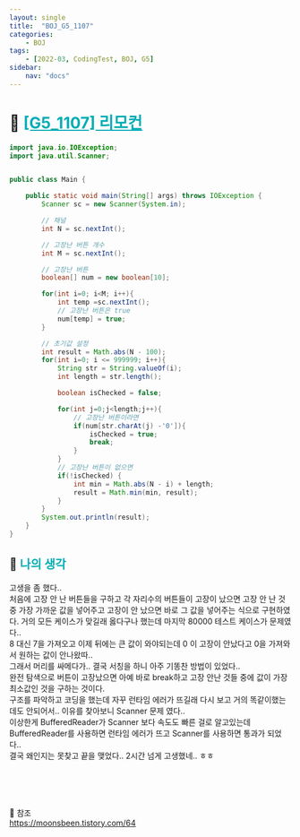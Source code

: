 ```yaml
---
layout: single
title:  "BOJ_G5_1107"
categories: 
    - BOJ
tags: 
    - [2022-03, CodingTest, BOJ, G5]
sidebar:
    nav: "docs"
---
```


# 📁 <b><a style="color:#00adb5" href="https://www.acmicpc.net/problem/1107" target=_blank>[G5_1107] 리모컨</a></b>

```java
import java.io.IOException;
import java.util.Scanner;


public class Main {

    public static void main(String[] args) throws IOException {
        Scanner sc = new Scanner(System.in);

        // 채널
        int N = sc.nextInt();

        // 고장난 버튼 개수
        int M = sc.nextInt();

        // 고장난 버튼
        boolean[] num = new boolean[10];

        for(int i=0; i<M; i++){
            int temp =sc.nextInt();
            // 고장난 버튼은 true
            num[temp] = true;
        }

        // 초기값 설정
        int result = Math.abs(N - 100);
        for(int i=0; i <= 999999; i++){
            String str = String.valueOf(i);
            int length = str.length();

            boolean isChecked = false;

            for(int j=0;j<length;j++){
                // 고장난 버튼이라면
                if(num[str.charAt(j) -'0']){
                    isChecked = true;
                    break;
                }
            }
            // 고장난 버튼이 없으면
            if(!isChecked) {
                int min = Math.abs(N - i) + length;
                result = Math.min(min, result);
            }
        }
        System.out.println(result);
    }
}
```


## 🤔 <b><a style="color:#00adb5">나의 생각</a></b>
고생을 좀 했다..<br>
처음에 고장 안 난 버튼들을 구하고 각 자리수의 버튼들이 고장이 났으면 고장 안 난 것 중 가장 가까운 값을 넣어주고 고장이 안 났으면 바로 그 값을 넣어주는 식으로 구현하였다. 거의 모든 케이스가 맞길래 옳다구나 했는데 마지막 80000 테스트 케이스가 문제였다..<br>
8 대신 7을 가져오고 이제 뒤에는 큰 값이 와야되는데 0 이 고장이 안났다고 0을 가져와서 원하는 값이 안나왔따..<br>
그래서 머리를 싸메다가.. 결국 서칭을 하니 아주 기똥찬 방법이 있었다..<br>
완전 탐색으로 버튼이 고장났으면 아예 바로 break하고 고장 안난 것들 중에 값이 가장 최소값인 것을 구하는 것이다.<br>
구조를 파악하고 코딩을 했는데 자꾸 런타임 에러가 뜨길래 다시 보고 거의 똑같이했는데도 안되어서.. 이유를 찾아보니 Scanner 문제 였다..<br>
이상한게 BufferedReader가 Scanner 보다 속도도 빠른 걸로 알고있는데 BufferedReader를 사용하면 런타임 에러가 뜨고 Scanner를 사용하면 통과가 되었다..<br>
결국 왜인지는 못찾고 끝을 맺었다.. 2시간 넘게 고생했네.. ㅎㅎ


<br><br><br><br>
👏 참조<br>
<a href="https://moonsbeen.tistory.com/64" target=_blank>https://moonsbeen.tistory.com/64</a>

